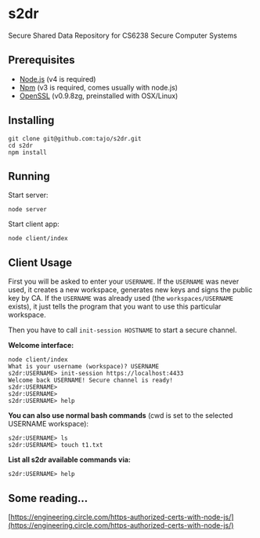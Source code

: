 # s2dr
Secure Shared Data Repository for CS6238 Secure Computer Systems

## Prerequisites

- [Node.js](https://nodejs.org/en/) (v4 is required)
- [Npm](https://www.npmjs.com/) (v3 is required, comes usually with node.js)
- [OpenSSL](https://www.openssl.org) (v0.9.8zg, preinstalled with OSX/Linux)

## Installing

```
git clone git@github.com:tajo/s2dr.git
cd s2dr
npm install
```

## Running

Start server:
```
node server
```

Start client app:
```
node client/index
```

## Client Usage

First you will be asked to enter your `USERNAME`. If the `USERNAME` was never used, it creates a new workspace, generates new keys and signs the public key by CA. If the `USERNAME` was already used (the `workspaces/USERNAME` exists), it just tells the program that you want to use this particular workspace.

Then you have to call `init-session HOSTNAME` to start a secure channel.

**Welcome interface:**
```
node client/index
What is your username (workspace)? USERNAME
s2dr:USERNAME> init-session https://localhost:4433
Welcome back USERNAME! Secure channel is ready!
s2dr:USERNAME>
s2dr:USERNAME>
s2dr:USERNAME> help
```

**You can also use normal bash commands** (cwd is set to the selected USERNAME workspace):
```
s2dr:USERNAME> ls
s2dr:USERNAME> touch t1.txt
```

**List all s2dr available commands via:**
```
s2dr:USERNAME> help
```

## Some reading...

[https://engineering.circle.com/https-authorized-certs-with-node-js/](https://engineering.circle.com/https-authorized-certs-with-node-js/)
